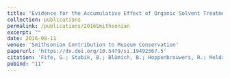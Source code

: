 ```yaml
---
title: "Evidence for the Accumulative Effect of Organic Solvent Treatments on Paintings and What to Do about It: A Case Study of Two “Identical” Seventeenth-Century Paintings Using Single-Sided Nuclear Magnetic Resonance"
collection: publications
permalink: /publications/2016Smithsonian
excerpt: ""
date: 2016-08-11
venue: 'Smithsonian Contribution to Museum Conservation'
paperurl: 'https://dx.doi.org/10.5479/si.19492367.5'
citation: 'Fife, G.; Stabik, B.; Blümich, B.; Hoppenbrouwers, R.; Meldrum, T. ; In The Noninvasive Analysis of Painted Surfaces: Scientific Impact and Conservation Practice; Nevin, A. and Doherty, T., Eds. <i>Smithsonian Contribution to Museum Conservation</i> <b>2016,</b> <i>5(5),</i> 15–23.'
pubind: "11"
---
```

